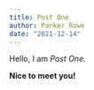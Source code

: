 ```yaml
---
title: Post One
author: Parker Rowe
date: "2021-12-14"
---
```


Hello, I am _Post One._

**Nice to meet you!**
